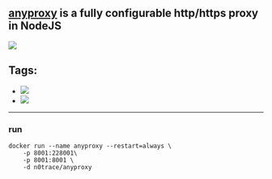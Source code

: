 ## [anyproxy](https://github.com/alibaba/anyproxy) is a fully configurable http/https proxy in NodeJS

[![](https://images.microbadger.com/badges/image/n0trace/anyproxy.svg)](https://microbadger.com/images/n0trace/anyproxy "Get your own image badge on microbadger.com")


## Tags:
* [![](https://images.microbadger.com/badges/version/n0trace/anyproxy.svg)](https://microbadger.com/images/n0trace/anyproxy "Get your own version badge on microbadger.com")
* [![](https://images.microbadger.com/badges/version/n0trace/anyproxy:beta.svg)](https://microbadger.com/images/n0trace/anyproxy:beta "Get your own version badge on microbadger.com")

---
### run

```
docker run --name anyproxy --restart=always \
	-p 8001:228001\
	-p 8001:8001 \
	-d n0trace/anyproxy
```

